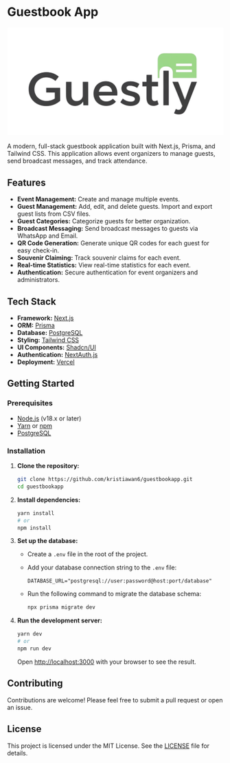 # Guestbook App

![Guestbook App](public/guestly_logo.svg)

A modern, full-stack guestbook application built with Next.js, Prisma, and Tailwind CSS. This application allows event organizers to manage guests, send broadcast messages, and track attendance.

## Features

- **Event Management:** Create and manage multiple events.
- **Guest Management:** Add, edit, and delete guests. Import and export guest lists from CSV files.
- **Guest Categories:** Categorize guests for better organization.
- **Broadcast Messaging:** Send broadcast messages to guests via WhatsApp and Email.
- **QR Code Generation:** Generate unique QR codes for each guest for easy check-in.
- **Souvenir Claiming:** Track souvenir claims for each event.
- **Real-time Statistics:** View real-time statistics for each event.
- **Authentication:** Secure authentication for event organizers and administrators.

## Tech Stack

- **Framework:** [Next.js](https://nextjs.org/)
- **ORM:** [Prisma](https://www.prisma.io/)
- **Database:** [PostgreSQL](https://www.postgresql.org/)
- **Styling:** [Tailwind CSS](https://tailwindcss.com/)
- **UI Components:** [Shadcn/UI](https://ui.shadcn.com/)
- **Authentication:** [NextAuth.js](https://next-auth.js.org/)
- **Deployment:** [Vercel](https://vercel.com/)

## Getting Started

### Prerequisites

- [Node.js](https://nodejs.org/en/) (v18.x or later)
- [Yarn](https://yarnpkg.com/) or [npm](https://www.npmjs.com/)
- [PostgreSQL](https://www.postgresql.org/)

### Installation

1. **Clone the repository:**

   ```bash
   git clone https://github.com/kristiawan6/guestbookapp.git
   cd guestbookapp
   ```

2. **Install dependencies:**

   ```bash
   yarn install
   # or
   npm install
   ```

3. **Set up the database:**

   - Create a `.env` file in the root of the project.
   - Add your database connection string to the `.env` file:

     ```
     DATABASE_URL="postgresql://user:password@host:port/database"
     ```

   - Run the following command to migrate the database schema:

     ```bash
     npx prisma migrate dev
     ```

4. **Run the development server:**

   ```bash
   yarn dev
   # or
   npm run dev
   ```

   Open [http://localhost:3000](http://localhost:3000) with your browser to see the result.

## Contributing

Contributions are welcome! Please feel free to submit a pull request or open an issue.

## License

This project is licensed under the MIT License. See the [LICENSE](LICENSE) file for details.
